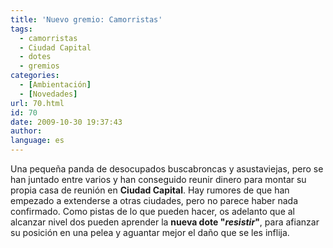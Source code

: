 ```yaml
---
title: 'Nuevo gremio: Camorristas'
tags:
  - camorristas
  - Ciudad Capital
  - dotes
  - gremios
categories:
  - [Ambientación]
  - [Novedades]
url: 70.html
id: 70
date: 2009-10-30 19:37:43
author:
language: es
---
```


Una pequeña panda de desocupados buscabroncas y asustaviejas, pero se han juntado entre varios y han conseguido reunir dinero para montar su propia casa de reunión en **Ciudad Capital**. Hay rumores de que han empezado a extenderse a otras ciudades, pero no parece haber nada confirmado. Como pistas de lo que pueden hacer, os adelanto que al alcanzar nivel dos pueden aprender la **nueva dote "_resistir_"**, para afianzar su posición en una pelea y aguantar mejor el daño que se les inflija.